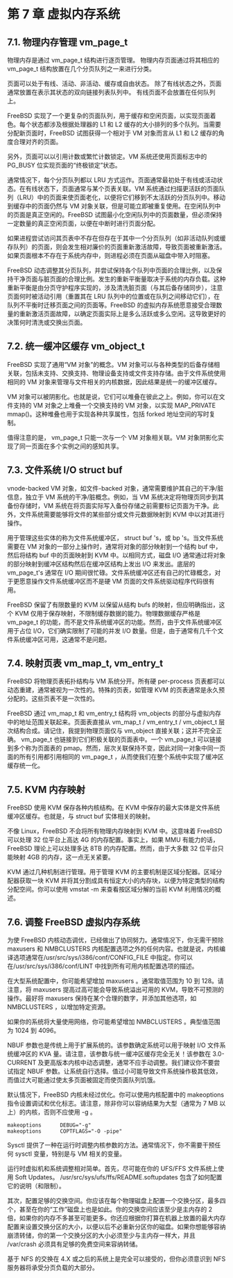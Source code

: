 # 第 7 章 虚拟内存系统

## 7.1. 物理内存管理 vm_page_t

物理内存是通过 vm_page_t 结构进行逐页管理。 物理内存页面通过将其相应的 vm_page_t 结构放置在几个分页队列之一来进行分类。

页面可以处于有线、活动、非活动、缓存或自由状态。 除了有线状态之外，页面通常放置在表示其状态的双向链接列表队列中。 有线页面不会放置在任何队列上。

FreeBSD 实现了一个更复杂的页面队列，用于缓存和空闲页面，以实现页面着色。每个状态都涉及根据处理器的 L1 和 L2 缓存的大小排列的多个队列。当需要分配新页面时，FreeBSD 试图获得一个相对于 VM 对象而言从 L1 和 L2 缓存的角度合理对齐的页面。

另外，页面可以以引用计数或繁忙计数锁定。VM 系统还使用页面标志中的 PG_BUSY 位实现页面的“终极锁定”状态。

通常情况下，每个分页队列都以 LRU 方式运作。页面通常最初处于有线或活动状态。在有线状态下，页面通常与某个页表关联。VM 系统通过扫描更活跃的页面队列（LRU）中的页面来使页面老化，以便将它们移到不太活跃的分页队列中。移动到缓存中的页面仍然与 VM 对象关联，但是可能立即被重复使用。在空闲队列中的页面是真正空闲的。FreeBSD 试图最小化空闲队列中的页面数量，但必须保持一定数量的真正空闲页面，以便在中断时进行页面分配。

如果进程尝试访问其页表中不存在但存在于其中一个分页队列（如非活动队列或缓存队列）的页面，则会发生相对廉价的页面重新激活故障，导致页面被重新激活。如果页面根本不存在于系统内存中，则进程必须在页面从磁盘中带入时阻塞。

FreeBSD 动态调整其分页队列，并尝试保持各个队列中页面的合理比例，以及保持干净页面与脏页面的合理比例。发生的重新平衡量取决于系统的内存负载。这种重新平衡是由分页守护程序实现的，涉及清洗脏页面（与其后备存储同步），注意页面何时被活动引用（重置其在 LRU 队列中的位置或在队列之间移动它们），在队列不平衡时迁移页面之间的页面等。FreeBSD 的虚拟内存系统愿意接受合理数量的重新激活页面故障，以确定页面实际上是多么活跃或多么空闲。这导致更好的决策何时清洗或交换出页面。

## 7.2. 统一缓冲区缓存 vm_object_t

FreeBSD 实现了通用“VM 对象”的概念。VM 对象可以与各种类型的后备存储相关联，包括未支持、交换支持、物理设备支持或文件支持存储。由于文件系统使用相同的 VM 对象来管理与文件相关的内核数据，因此结果是统一的缓冲区缓存。

VM 对象可以被阴影化。也就是说，它们可以堆叠在彼此之上。例如，你可以在文件支持的 VM 对象之上堆叠一个交换支持的 VM 对象，以实现 MAP_PRIVATE mmap()。这种堆叠也用于实现各种共享属性，包括 forked 地址空间的写时复制。

值得注意的是， vm_page_t 只能一次与一个 VM 对象相关联。VM 对象阴影化实现了同一页面在多个实例之间的感知共享。

## 7.3. 文件系统 I/O struct buf

vnode-backed VM 对象，如文件-backed 对象，通常需要维护其自己的干净/脏信息，独立于 VM 系统的干净/脏概念。例如，当 VM 系统决定将物理页同步到其备份存储时，VM 系统在将页面实际写入备份存储之前需要标记页面为干净。此外，文件系统需要能够将文件的某些部分或文件元数据映射到 KVM 中以对其进行操作。

用于管理这些实体的称为文件系统缓冲区， struct buf 's，或 bp 's。当文件系统需要在 VM 对象的一部分上操作时，通常将对象的部分映射到一个结构 buf 中，然后将结构 buf 中的页面映射到 KVM 中。以相同方式，磁盘 I/O 通常通过将对象的部分映射到缓冲区结构然后在缓冲区结构上发出 I/O 来发出。底层的 vm_page_t's 通常在 I/O 期间很忙碌。文件系统缓冲区还有自己的忙碌概念，对于更愿意操作文件系统缓冲区而不是硬 VM 页面的文件系统驱动程序代码很有用。

FreeBSD 保留了有限数量的 KVM 以保留从结构 bufs 的映射，但应明确指出，这个 KVM 仅用于保存映射，不限制缓存数据的能力。物理数据缓存严格是 vm_page_t 的功能，而不是文件系统缓冲区的功能。然而，由于文件系统缓冲区用于占位 I/O，它们确实限制了可能的并发 I/O 数量。但是，由于通常有几千个文件系统缓冲区可用，这通常不是问题。

## 7.4. 映射页表 vm_map_t, vm_entry_t

FreeBSD 将物理页表拓扑结构与 VM 系统分开。所有硬 per-process 页表都可以动态重建，通常被视为一次性的。特殊的页表，如管理 KVM 的页表通常是永久预分配的。这些页表不是一次性的。

FreeBSD 通过 vm_map_t 和 vm_entry_t 结构将 vm_objects 的部分与虚拟内存中的地址范围关联起来。页面表直接从 vm_map_t / vm_entry_t / vm_object_t 层次结构合成。请记住，我提到物理页面仅与 vm_object 直接关联；这并不完全正确。 vm_page_t 也链接到它们积极关联的页面表中。一个 vm_page_t 可以链接到多个称为页面表的 pmap。然而，层次关联保持不变，因此对同一对象中同一页面的所有引用都引用相同的 vm_page_t ，从而使我们在整个系统中实现了缓冲区缓存统一化。

## 7.5. KVM 内存映射

FreeBSD 使用 KVM 保存各种内核结构。在 KVM 中保存的最大实体是文件系统缓冲区缓存。也就是，与 struct buf 实体相关的映射。

不像 Linux，FreeBSD 不会将所有物理内存映射到 KVM 中。这意味着 FreeBSD 可以处理 32 位平台上高达 4G 的内存配置。事实上，如果 MMU 有能力的话，FreeBSD 理论上可以处理多达 8TB 的内存配置。然而，由于大多数 32 位平台只能映射 4GB 的内存，这一点无关紧要。

KVM 通过几种机制进行管理。用于管理 KVM 的主要机制是区域分配器。区域分配器获取一块 KVM 并将其分割成具有恒定大小的内存块，以便为特定类型的结构分配空间。你可以使用 vmstat -m 来查看按区域分解的当前 KVM 利用情况的概述。

## 7.6. 调整 FreeBSD 虚拟内存系统

为使 FreeBSD 内核动态调优，已经做出了协同努力。通常情况下，你无需干预除 maxusers 和 NMBCLUSTERS 内核配置选项之外的任何内容。也就是说，内核编译选项通常在/usr/src/sys/i386/conf/CONFIG_FILE 中指定。你可以在/usr/src/sys/i386/conf/LINT 中找到所有可用内核配置选项的描述。

在大型系统配置中，你可能希望增加 maxusers 。通常取值范围为 10 到 128。请注意，将 maxusers 提高过高可能会导致系统溢出可用的 KVM，导致不可预测的操作。最好将 maxusers 保持在某个合理的数字，并添加其他选项，如 NMBCLUSTERS ，以增加特定资源。

如果你的系统将大量使用网络，你可能希望增加 NMBCLUSTERS 。典型值范围为 1024 到 4096。

NBUF 参数也是传统上用于扩展系统的。该参数确定系统可以用于映射 I/O 文件系统缓冲区的 KVA 量。请注意，该参数与统一缓冲区缓存完全无关！该参数在 3.0-CURRENT 及更高版本内核中动态调整，通常不应手动调整。我们建议你不要尝试指定 NBUF 参数。让系统自行选择。值过小可能导致文件系统操作极其低效，而值过大可能通过使太多页面被固定而使页面队列饥饿。

默认情况下，FreeBSD 内核未经过优化。你可以使用内核配置中的 makeoptions 指令设置调试和优化标志。请注意，除非你可以容纳结果为大型（通常为 7 MB 以上）的内核，否则不应使用 -g 。

```
makeoptions      DEBUG="-g"
makeoptions      COPTFLAGS="-O -pipe"
```

Sysctl 提供了一种在运行时调整内核参数的方法。通常情况下，你不需要干预任何 sysctl 变量，特别是与 VM 相关的变量。

运行时虚拟机和系统调整相对简单。首先，尽可能在你的 UFS/FFS 文件系统上使用 Soft Updates。 /usr/src/sys/ufs/ffs/README.softupdates 包含了如何配置它的说明（和限制）。

其次，配置足够的交换空间。你应该在每个物理磁盘上配置一个交换分区，最多四个，甚至在你的“工作”磁盘上也是如此。你的交换空间应该至少是主内存的 2 倍，如果你的内存不多甚至可能更多。你还应根据你打算在机器上放置的最大内存配置来设置交换分区的大小，以便以后不必重新分区你的磁盘。如果你想能够容纳崩溃转储，你的第一个交换分区的大小必须至少与主内存一样大，并且 /var/crash 必须具有足够的免费空间来容纳转储。

基于 NFS 的交换在 4.X 或之后的系统上是完全可以接受的，但你必须意识到 NFS 服务器将承受分页负载的大部分。
